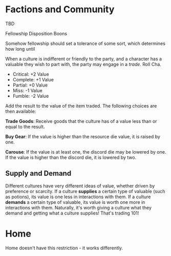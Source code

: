 # Factions and Community

TBD

Fellowship
Disposition
Boons

Somehow fellowship should set a tolerance of some sort, which determines how long until

When a culture is indifferent or friendly to the party, and a character has a valuable they wish to part with, the party may engage in a *trade*. Roll Cha.

* Critical: +2 Value
* Complete: +1 Value
* Partial: +0 Value
* Miss: -1 Value
* Fumble: -2 Value

Add the result to the value of the item traded. The following choices are then available: 

**Trade Goods**: Receive goods that the culture has of a value less than or equal to the result.

**Buy Gear**: If the value is higher than the resource die value, it is raised by one.

**Carouse**: If the value is at least one, the discord die may be lowered by one. If the value is higher than the discord die, it is lowered by two.

## Supply and Demand

Different cultures have very different ideas of value, whether driven by preference or scarcity. If a culture **supplies** a certain type of valuable (such as potions), its value is one less in interactions with them. If a culture **demands** a certain type of valuable, its value is worth one more in interactions with them. Naturally, it's worth giving a culture what they demand and getting what a culture supplies! That's trading 101!

# Home

Home doesn't have this restriction - it works differently.